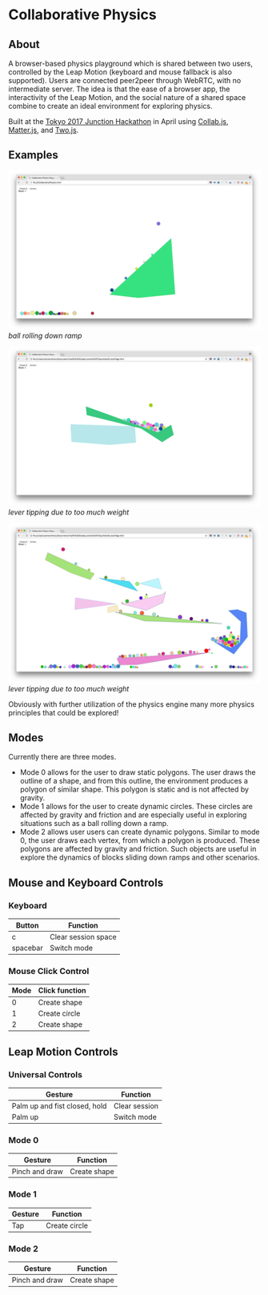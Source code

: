 # Collaborative Physics 
## About
A browser-based physics playground which is shared between two users, controlled by the Leap Motion (keyboard and mouse fallback is also supported). Users are connected peer2peer through WebRTC, with no intermediate server. The idea is that the ease of a browser app, the interactivity of the Leap Motion, and the social nature of a shared space combine to create an ideal environment for exploring physics. 

Built at the [Tokyo 2017 Junction Hackathon](http://tokyo.hackjunction.com/) in April using [Collab.js](https://github.com/DenisVuyka/collab.js), 
[Matter.js](http://brm.io/matter-js/), and [Two.js](https://two.js.org/).


## Examples

![ball rolling down ramp](/media/ballramp.png)
*ball rolling down ramp*

![lever tipping due to too much weight](/media/leverarm.png)
*lever tipping due to too much weight*

![contraption](/media/contraption.png)
*lever tipping due to too much weight*


Obviously with further utilization of the physics engine many more physics principles that could be explored!

## Modes
Currently there are three modes. 
- Mode 0 allows for the user to draw static polygons. The user draws the outline of a shape, and from this outline, the environment produces a polygon of similar shape. This polygon is static and is not affected by gravity. 
- Mode 1 allows for the user to create dynamic circles. These circles are affected by gravity and friction and are especially useful in exploring situations such as a ball rolling down a ramp.  
- Mode 2 allows user users can create dynamic polygons. Similar to mode 0, the user draws each vertex, from which a polygon is 
produced. These polygons are affected by gravity and friction. Such objects are useful in 
explore the dynamics of blocks sliding down ramps and other scenarios. 

## Mouse and Keyboard Controls  

### Keyboard 
| Button | Function | 
| --- | --- | 
| c | Clear session space |
| spacebar | Switch mode |

### Mouse Click Control 
| Mode | Click function |
| --- | --- | 
| 0 | Create shape | 
| 1 | Create circle | 
| 2 | Create shape | 

### 

## Leap Motion Controls 
### Universal Controls 
| Gesture | Function | 
| --- | --- | 
| Palm up and fist closed, hold | Clear session | 
| Palm up | Switch mode | 

### Mode 0 

| Gesture | Function | 
| --- | --- | 
|Pinch and draw |Create shape |

### Mode 1 

| Gesture | Function | 
| --- | --- | 
|Tap |Create circle | 

### Mode 2 

| Gesture | Function | 
| --- | --- | 
|Pinch and draw |Create shape | 

